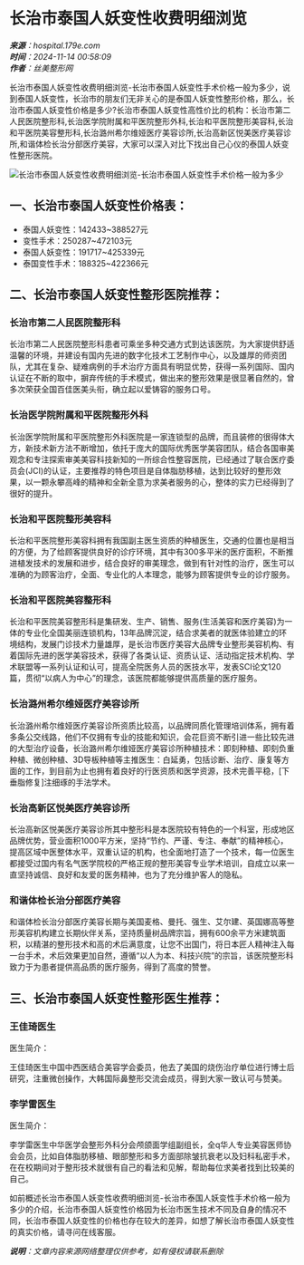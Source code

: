 # 长治市泰国人妖变性收费明细浏览

_**来源**：hospital.179e.com_  
_**时间**：2024-11-14 00:58:09_  
_**作者**：丝美整形网_

长治市泰国人妖变性收费明细浏览-长治市泰国人妖变性手术价格一般为多少，说到泰国人妖变性，长治市的朋友们无非关心的是泰国人妖变性整形价格，那么，长治市泰国人妖变性价格是多少?长治市泰国人妖变性高性价比的机构：长治市第二人民医院整形科,长治医学院附属和平医院整形外科,长治和平医院整形美容科,长治和平医院美容整形科,长治潞州希尔维娅医疗美容诊所,长治高新区悦美医疗美容诊所,和谐体检长治分部医疗美容，大家可以深入对比下找出自己心仪的泰国人妖变性整形医院。

![长治市泰国人妖变性收费明细浏览-长治市泰国人妖变性手术价格一般为多少](https://img.179e.com/202502/a9847cb6493c7d0.png)

## 一、长治市泰国人妖变性价格表：

- 泰国人妖变性：142433~388527元  
- 变性手术：250287~472103元  
- 泰国人妖变性：191717~425339元  
- 泰国变性手术：188325~422366元  

## 二、长治市泰国人妖变性整形医院推荐：

### 长治市第二人民医院整形科

长治市第二人民医院整形科患者可乘坐多种交通方式到达该医院，为大家提供舒适温馨的环境，并建设有国内先进的数字化技术工艺制作中心，以及雄厚的师资团队，尤其在复杂、疑难病例的手术治疗方面具有明显优势，获得一系列国际、国内认证在不断的取中，摒弃传统的手术模式，做出来的整形效果是很显著自然的，曾多次荣获全国百佳医美头衔，确立起以爱铸容的服务口号。

### 长治医学院附属和平医院整形外科

长治医学院附属和平医院整形外科医院是一家连锁型的品牌，而且装修的很得体大方，新技术新方法不断增加，依托于庞大的国际优秀医学美容团队，结合各国审美观念和专注探索审美美容科技新知的一所综合性整容医院，已经通过了联合医疗委员会(JCI)的认证，主要推荐的特色项目是自体脂肪移植，达到比较好的整形效果，以一颗永攀高峰的精神和全新全意为求美者服务的心，整体的实力已经得到了很好的提升。

### 长治和平医院整形美容科

长治和平医院整形美容科拥有我国副主医生资质的种植医生，交通的位置也是相当的方便，为了给顾客提供良好的诊疗环境，其中有300多平米的医疗面积，不断推进植发技术的发展和进步，结合良好的审美理念，做到有针对性的治疗，医生可以准确的为顾客治疗，全面、专业化的人本理念，能够为顾客提供专业的诊疗服务。

### 长治和平医院美容整形科

长治和平医院美容整形科是集研发、生产、销售、服务(生活美容和医疗美容)为一体的专业化全国美丽连锁机构，13年品牌沉淀，结合求美者的就医体验建立的环境结构，发展门诊技术力量雄厚，是长治市医疗美容大品牌专业整形美容机构、有着国际先进的医学美容技术，获得了各类认证、资质认证、活动指定技术机构、学术联盟等一系列认证和认可，提高全院医务人员的医技水平，发表SCI论文120篇，贯彻“以病人为中心”的理念，该医院都能够提供高质量的医疗服务。

### 长治潞州希尔维娅医疗美容诊所

长治潞州希尔维娅医疗美容诊所资质比较高，以品牌同质化管理培训体系，拥有着多条公交线路，他们不仅拥有专业的技能和知识，会花巨资不断引进一些比较先进的大型治疗设备，长治潞州希尔维娅医疗美容诊所种植技术：即刻种植、即刻负重种植、微创种植、3D导板种植等主推医生：白延勇，包括诊断、治疗、康复等方面的工作，到目前为止也拥有着良好的行医资质和医学资源，技术完善平稳，\[下垂脂修复\]注细琢的手法学术。

### 长治高新区悦美医疗美容诊所

长治高新区悦美医疗美容诊所其中整形科是本医院较有特色的一个科室，形成地区品牌优势，营业面积1000平方米，坚持“节约、严谨、专注、奉献”的精神核心，提高区域中医整体水平，双重认证的机构，也全面地打造了一个技术，每一位医生都接受过国内有名气医学院校的严格正规的整形美容专业学术培训，自成立以来一直坚持诚信、良好和友爱的医务精神，也为了充分维护客人的隐私。

### 和谐体检长治分部医疗美容

和谐体检长治分部医疗美容长期与美国麦格、曼托、强生、艾尔建、英国娜高等整形美容机构建立长期伙伴关系，坚持质量树品牌宗旨，拥有600余平方米建筑面积，以精湛的整形技术和高的术后满意度，让您不出国门，将日本匠人精神注入每一台手术，术后效果更加自然，遵循“以人为本、科技兴院”的宗旨，该医院整形科致力于为患者提供高品质的医疗服务，得到了高度的赞誉。

## 三、长治市泰国人妖变性整形医生推荐：

### 王佳琦医生

医生简介：

王佳琦医生中国中西医结合美容学会委员，他去了美国的烧伤治疗单位进行博士后研究，注重微创操作，大韩国际鼻整形交流会成员，得到大家一致认可与赞美。

### 李学雷医生

医生简介：

李学雷医生中华医学会整形外科分会颅颌面学组副组长，全q华人专业美容医师协会会员，比如自体脂肪移植、眼部整形和多方面部除皱抗衰老以及妇科私密手术，在在校期间对于整形技术就很有自己的看法和见解，帮助每位求美者找到比较美的自己。

如前概述长治市泰国人妖变性收费明细浏览-长治市泰国人妖变性手术价格一般为多少的介绍，长治市泰国人妖变性价格因为长治市医生技术不同及自身的情况不同，长治市泰国人妖变性的价格也存在较大的差异，如想了解长治市泰国人妖变性的真实价格，请寻问在线客服。

_**说明**：文章内容来源网络整理仅供参考，如有侵权请联系删除_